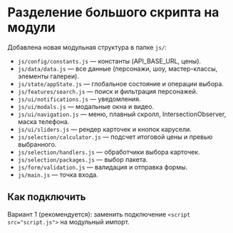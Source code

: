 # Разделение большого скрипта на модули

Добавлена новая модульная структура в папке `js/`:
- `js/config/constants.js` — константы (API_BASE_URL, цены).
- `js/data/data.js` — все данные (персонажи, шоу, мастер-классы, элементы галереи).
- `js/state/appState.js` — глобальное состояние и операции выбора.
- `js/features/search.js` — поиск и фильтрация персонажей.
- `js/ui/notifications.js` — уведомления.
- `js/ui/modals.js` — модальные окна и видео.
- `js/ui/navigation.js` — меню, плавный скролл, IntersectionObserver, маска телефона.
- `js/ui/sliders.js` — рендер карточек и кнопок карусели.
- `js/selection/calculator.js` — подсчет итоговой цены и превью выбранного.
- `js/selection/handlers.js` — обработчики выбора карточек.
- `js/selection/packages.js` — выбор пакета.
- `js/form/validation.js` — валидация и отправка формы.
- `js/main.js` — точка входа.

## Как подключить

Вариант 1 (рекомендуется): заменить подключение `<script src="script.js">` на модульный импорт.

